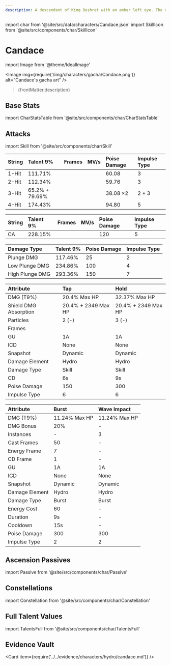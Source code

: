 ```yaml
---
description: A descendant of King Deshret with an amber left eye. The defender of Aaru Village.
---
```


import char from '@site/src/data/characters/Candace.json'
import SkillIcon from '@site/src/components/char/SkillIcon'

# Candace

import Image from '@theme/IdealImage'

<Image img={require('/img/characters/gacha/Candace.png')} alt="Candace's gacha art" />
<blockquote>{frontMatter.description}</blockquote>

## Base Stats

import CharStatsTable from '@site/src/components/char/CharStatsTable'

<CharStatsTable char={char} />

## Attacks

import Skill from '@site/src/components/char/Skill'

<Tabs>
<TabItem value='na' label='Normal Attacks'>
<SkillIcon char={char} skill='na' />
<div class='talent-columns'>
<Skill char={char} skill='na' sectionFilter='Normal Attack' />

| String | Talent 9%       | Frames | MV/s      | Poise Damage | Impulse Type |
| :----- | :-------------- | :----- | :-------- | :----------- | :----------- |
| 1-Hit  | 111.71%         |        |           | 60.08        | 3            |
| 2-Hit  | 112.34%         |        |           | 59.76        | 3            |
| 3-Hit  | 65.2% \+ 79.69% |        |           | 38.08 ×2     | 2 \+ 3       |
| 4-Hit  | 174.43%         |        |           | 94.80        | 5            |

</div>
<div class='talent-columns'>
<Skill char={char} skill='na' sectionFilter='Charged Attack' />

| String | Talent 9%        | Frames | MV/s      | Poise Damage | Impulse Type |
| :----- | :--------------- | :----- | :-------- | :----------- | :----------- |
| CA     | 228.15%          |        |           | 120          | 5            |

</div>
<div class='talent-columns'>
<Skill char={char} skill='na' sectionFilter='Plunging Attack' />

| Damage Type     | Talent 9% | Poise Damage | Impulse Type |
| :-------------- | :-------- | :----------- | :----------- |
| Plunge DMG      | 117.46%   | 25           | 2            |
| Low Plunge DMG  | 234.86%   | 100          | 4            |
| High Plunge DMG | 293.36%   | 150          | 7            |

</div>

</TabItem>

<TabItem value='e' label='Skill'>
<SkillIcon char={char} skill='e' />
<div class='talent-columns'>
<Skill char={char} skill='e' />

| Attribute                 | Tap                  | Hold                 |
| :-----------------------  | :------------------- | :------------------- |
| DMG \(T9%\)               | 20.4% Max HP         | 32.37% Max HP        |
| Shield DMG Absorption     | 20.4% \+ 2349 Max HP | 20.4% \+ 2349 Max HP |
| Particles                 | 2 \(-\)              | 3 \(-\)              |
| Frames                    |                      |                      |
| GU                        | 1A                   | 1A                   |
| ICD                       | None                 | None                 |
| Snapshot                  | Dynamic              | Dynamic              |
| Damage Element            | Hydro                | Hydro                |
| Damage Type               | Skill                | Skill                |
| CD                        | 6s                   | 9s                   |
| Poise Damage              | 150                  | 300                  |
| Impulse Type              | 6                    | 6                    |

</div>

</TabItem>

<TabItem value='q' label='Burst'>
<SkillIcon char={char} skill='q' />
<div class='talent-columns'>
<Skill char={char} skill='q'/>

| Attribute         | Burst         | Wave Impact   |
| :---------------- | :------------ | :------------ |
| DMG \(T9%\)       | 11.24% Max HP | 11.24% Max HP |
| DMG Bonus         | 20%           | -             |
| Instances         | -             | 3             |
| Cast Frames       | 50            | -             |
| Energy Frame      | 7             | -             |
| CD Frame          | 1             | -             |
| GU                | 1A            | 1A            |
| ICD               | None          | None          |
| Snapshot          | Dynamic       | Dynamic       |
| Damage Element    | Hydro         | Hydro         |
| Damage Type       | Burst         | Burst         |
| Energy Cost       | 60            | -             |
| Duration          | 9s            | -             |
| Cooldown          | 15s           | -             |
| Poise Damage      | 300           | 300           |
| Impulse Type      | 2             | 2             |

</div>

</TabItem>
</Tabs>

## Ascension Passives

import Passive from '@site/src/components/char/Passive'

<Tabs>
<TabItem value='passive' label='Passive'>
<Passive char={char} passive={2} />
</TabItem>

<TabItem value='a1' label='Ascension 1'>
<Passive char={char} passive={0} />
</TabItem>

<TabItem value="a4" label="Ascension 4">
<Passive char={char} passive={1} />
</TabItem>
</Tabs>

## Constellations

import Constellation from '@site/src/components/char/Constellation'

<Tabs>
<TabItem value='c1' label='C1'>
<Constellation char={char} constellation={1} />
</TabItem>

<TabItem value='c2' label='C2'>
<Constellation char={char} constellation={2} />
</TabItem>

<TabItem value='c3' label='C3'>
<Constellation char={char} constellation={3} />
</TabItem>

<TabItem value='c4' label='C4'>
<Constellation char={char} constellation={4} />
</TabItem>

<TabItem value='c5' label='C5'>
<Constellation char={char} constellation={5} />
</TabItem>

<TabItem value='c6' label='C6'>
<Constellation char={char} constellation={6} />
</TabItem>
</Tabs>

## Full Talent Values

import TalentsFull from '@site/src/components/char/TalentsFull'

<TalentsFull char={char}/>

## Evidence Vault

<Card item={require('../../evidence/characters/hydro/candace.md')} />
